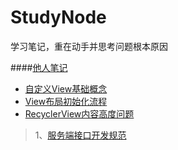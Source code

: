 # StudyNode

学习笔记，重在动手并思考问题根本原因

####[他人笔记](https://github.com/GcsSloop/AndroidNote)

- [自定义View基础概念](https://github.com/Sum-sdl/StudyNode/blob/master/AndroidNode/%E8%87%AA%E5%AE%9A%E4%B9%89View%E5%9F%BA%E7%A1%80.md)
- [View布局初始化流程](https://github.com/Sum-sdl/StudyNode/blob/master/AndroidNode/View%20%E5%AE%9E%E4%BE%8B%E5%8C%96%E6%B5%81%E7%A8%8B%E4%BB%A5%E5%8F%8A%E7%9B%B8%E5%85%B3%E5%B1%9E%E6%80%A7%E8%AF%B4%E6%98%8E.md)
- [RecyclerView内容高度问题](https://github.com/Sum-sdl/StudyNode/blob/master/AndroidNode/RecyclerView%E5%86%85%E5%AE%B9%E9%AB%98%E5%BA%A6%E9%97%AE%E9%A2%98.md)


>
>1、[服务端接口开发规范](https://github.com/Sum-sdl/StudyNode/blob/master/TeamWork/Interface_development_standard.md)